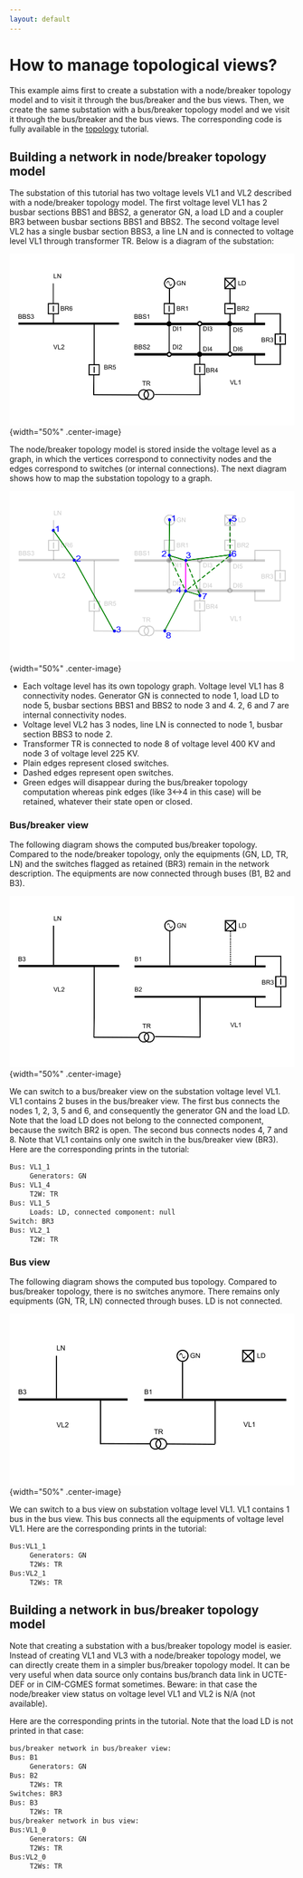 ```yaml
---
layout: default
---
```


# How to manage topological views?
This example aims first to create a substation with a node/breaker topology model and to visit it through the bus/breaker and the bus views.
Then, we create the same substation with a bus/breaker topology model and we visit it through the bus/breaker and the bus views.
The corresponding code is fully available in the [topology](https://github.com/powsybl/powsybl-tutorials) tutorial.


## Building a network in node/breaker topology model

The substation of this tutorial has two voltage levels VL1 and VL2 described with a node/breaker topology model.
The first voltage level VL1 has 2 busbar sections BBS1 and BBS2, a generator GN, a load LD and a coupler BR3 between busbar sections BBS1 and BBS2.
The second voltage level VL2 has a single busbar section BBS3, a line LN and is connected to voltage level VL1 through transformer TR.
Below is a diagram of the substation:

![Node breaker topology](./img/topology/nodeBreakerTopology.svg){width="50%" .center-image}

The node/breaker topology model is stored inside the voltage level as a graph, in which the vertices correspond to connectivity nodes and the edges correspond to switches (or internal connections).
The next diagram shows how to map the substation topology to a graph.

![Node breaker graph](./img/topology/nodeBreakerTopologyGraph.svg){width="50%" .center-image}

- Each voltage level has its own topology graph. Voltage level VL1 has 8 connectivity nodes. Generator GN is connected to node 1, load LD to node 5, busbar sections BBS1 and BBS2 to node 3 and 4. 2, 6 and 7 are internal connectivity nodes.
- Voltage level VL2 has 3 nodes, line LN is connected to node 1, busbar section BBS3 to node 2.
- Transformer TR is connected to node 8 of voltage level 400 KV and node 3 of voltage level 225 KV.
- Plain edges represent closed switches.
- Dashed edges represent open switches.
- Green edges will disappear during the bus/breaker topology computation whereas pink edges (like 3<->4 in this case) will be retained, whatever their state open or closed.

### Bus/breaker view

The following diagram shows the computed bus/breaker topology.
Compared to the node/breaker topology, only the equipments (GN, LD, TR, LN) and the switches flagged as retained (BR3) remain in the network description.
The equipments are now connected through buses (B1, B2 and B3).

![Bus breaker graph](./img/topology/busBreakerTopology.svg){width="50%" .center-image}

We can switch to a bus/breaker view on the substation voltage level VL1.
VL1 contains 2 buses in the bus/breaker view.
The first bus connects the nodes 1, 2, 3, 5 and 6, and consequently the generator GN and the load LD.
Note that the load LD does not belong to the connected component, because the switch BR2 is open.
The second bus connects nodes 4, 7 and 8. Note that VL1 contains only one switch in the bus/breaker view (BR3).
Here are the corresponding prints in the tutorial:

````
Bus: VL1_1
	 Generators: GN
Bus: VL1_4
	 T2W: TR
Bus: VL1_5
	 Loads: LD, connected component: null
Switch: BR3
Bus: VL2_1
	 T2W: TR
````

### Bus view

The following diagram shows the computed bus topology. Compared to bus/breaker topology, there is no switches anymore. There remains only equipments (GN, TR, LN) connected through buses. LD is not connected.

![Bus graph](./img/topology/busTopology.svg){width="50%" .center-image}

We can switch to a bus view on substation voltage level VL1. VL1 contains 1 bus in the bus view. This bus connects all the equipments of voltage level VL1. Here are the corresponding prints in the tutorial:

````
Bus:VL1_1
	 Generators: GN
	 T2Ws: TR
Bus:VL2_1
	 T2Ws: TR
````

## Building a network in bus/breaker topology model

Note that creating a substation with a bus/breaker topology model is easier.
Instead of creating VL1 and VL3 with a node/breaker topology model, we can directly create them in a simpler bus/breaker topology model.
It can be very useful when data source only contains bus/branch data link in UCTE-DEF or in CIM-CGMES format sometimes.
Beware: in that case the node/breaker view status on voltage level VL1 and VL2 is N/A (not available).

Here are the corresponding prints in the tutorial. Note that the load LD is not printed in that case:

````
bus/breaker network in bus/breaker view:
Bus: B1
	 Generators: GN
Bus: B2
	 T2Ws: TR
Switches: BR3
Bus: B3
	 T2Ws: TR
bus/breaker network in bus view:
Bus:VL1_0
	 Generators: GN
	 T2Ws: TR
Bus:VL2_0
	 T2Ws: TR
````